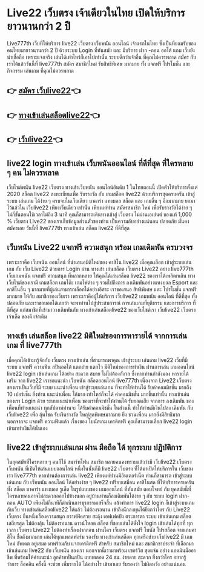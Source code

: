 # Live22 เว็บตรง เจ้าเดียวในไทย เปิดให้บริการยาวนานกว่า 2 ปี
Live777th เว็บที่ให้บริการ live22 เว็บตรง เว็บพนัน ออนไลน์ เจ้าแรกในไทย ซึ่งเป็นที่ยอมรับของคนไทยมายาวนานกว่า 2 ปี ด้วยระบบ Login ที่ทันสมัย และ มีบริการ ฝาก -ถอน ออโต้ แถม เว็บยัง น่าเชื่อถือ เพราะแจกจริง เล่นได้เท่าไหร่ก็เอาไปเท่านั้น ระบบดีกว่าเจ้าอื่น ที่คุณไม่ควรพลาด สมัคร กับเราได้แล้ววันนี้ที่ live777th สมัคร สมาชิกใหม่ รับสิทธิพิเศษ มากมาย ทั้ง แจกฟรี โปรโมชั่น และ กิจกรรม เล่นเกม ที่คุณไม่ควรพลาด

## 👉 [สมัคร เว็บlive22](https://autoplay.cloud/?prefix=TElWRTc3N1RI)👈
## 👉 [ทางเข้าเล่นสล็อตlive22](https://autoplay.cloud/?prefix=TElWRTc3N1RI)👈
## 👉 [เว็บlive22](https://live777th.net/)👈

## live22 login ทางเข้าเล่น เว็บพนันออนไลน์ ที่ดีที่สุด ที่ใครหลาย ๆ คน ไม่ควรพลาด
เว็บไซต์พนัน live22 เว็บตรง ทางเข้าเว็บพนัน ออนไลน์อันดับ 1 ในไทยตอนนี้ เปิดตัวให้บริการตั้งแต่ 2020 สล็อต live22 ลงทะเบียนเพื่อ รับรางวัล กับ เกมสล็อต live22 ด้วยบริการสุดครบครัน เข้าสู่ระบบ เล่นเกม ได้ง่าย ๆ ครบจบในเว็บเดียว บาคาร่า แทงบอล สล็อต และ เกมอื่น ๆ อีกมากมาย ยกมาไว้แล้วใน เว็บlive22 เพียงเว็บเดียว เท่านั้น เพียงแค่ท่าน สมัครสมาชิก ใหม่ เพื่อรับรางวัลได้ง่าย ๆ ไม่กี่ขั้นตอนใช้เวลาไม่ถึง 3 นาที คุณก็สามารถเดินทางเข้าสู่ เว็บตรง ไม่ผ่านเอเย่นต์ ของแท้ 1,000 % เว็บตรง Live22 ของเราเก็บข้อมูลส่วนตัวของท่าน เป็นความลับอย่างแน่นอน ปลอดภัย มั่นคง สมัครเลย วันนี้ที่ live777th ทางเข้าเล่น สล็อต live22 ที่ดีที่สุด

## เว็บพนัน Live22 แจกฟรี ความสนุก พร้อม เกมเดิมพัน ครบวงจร
เพราะเราคือ เว็บพนัน ออนไลน์ ที่นำเสนอมิติใหม่ของ คาสิโน live22 เมื่อคุณเลือก เข้าสู่ระบบเล่นเกม กับ เว็บ Live22 ด้วยการ Login ผ่าน ทางเข้า เล่นสล็อต เว็บตรง Live22 อย่าง live777th เว็บเกมพนัน แจกฟรี ความสนุก ที่หลากหลาย ให้คุณได้เล่นสล็อต live22 ของเราได้เพลิดเพลิน ทางเว็บไซต์ของเรามี เกมสล็อต เกมโต๊ะ เกมไพ่ต่าง ๆ รวมไปถึงการ ลงเดิมพันอย่างแทงบอล Esport และ คาสิโนอื่น ๆ มากมายที่ผู้เล่นสามารถเลือกได้อย่างอิสระ เราขอเสนอ สิทธิพิเศษ และ โปรโมชั่น แจกฟรีมากมาย ให้กับ สมาชิกของเว็บเรา เพราะเราคือผู้ให้บริการ เว็บlive22 เกมพนัน ออนไลน์ ที่ดีที่สุด ทั้งปลอดภัย และเราขอบอกได้เลยว่า จะพาท่านไปสู่ประสบการณ์ การเล่นเกมที่ยุติธรรม และการบริการ ที่ดีที่สุด แก่สมาชิกที่เข้ามาวางเดิมพันกับ ทางเข้าเล่นสล็อตlive22  ของเว็บไซต์เรา เว็บlive22 เว็บตรง เจ้าเด็ด ของดี เจ้าเดิม 

## ทางเข้า เล่นสล็อต live22 มิติใหม่ของการหารายได้ จากการเล่นเกม ที่ live777th
เมื่อคุณได้เข้ามารู้จักกับ เว็บตรง ทางเข้าเล่น ที่สามารถพาคุณ เข้าสู่ระบบ เล่นเกม live22 เว็บที่มีระบบ แจกฟรี ความฟิน สปินออโต้ แตกง่าย แตกไว มีติใหม่ของการทำเงิน ผ่านการเล่น เกมออนไลน์ live22 login เข้าเล่นเกม ได้อย่าง สะดวก สบาย ไม่ไม่ต้องกังวล ซึ่งหากท่านกำลังมอง หารายได้เสริม จาก live22 เราขอแนะนำ เว็บพนัน สล็อตออนไลน์ live777th เนื่องจาก Live22 เว็บตรง ของเราเป็นเว็บที่มี ระบบ แนะนำเพื่อน เข้าสู่ระบบเล่นเกม ที่จะทำให้ท่านได้ รับค่าคอมมิชชั่น มากถึง 10 เปอร์เซ็น ยิ่งท่าน แนะนำเพื่อน ได้มาก เท่าไหร่ก็จะได้ ค่าคอมมิชชั่น มากขึ้นเท่านั้น 
ทางเข้าเล่น ของเรา Login ด้วย ระบบแนะนำเพื่อน ของเราที่จะทำให้ท่านได้ รับยอดเสีย จากการ ลงเดิมพัน ของเพื่อนที่ท่านแนะนำ ทุกสัปดาห์ท่านจะ ได้รับค่าคอมมิชชั่น ในส่วนนี้ ทำให้ท่านมีเงินไปลง เดิมพัน กับ เว็บlive22 เพื่อ ลุ้นโชค รับเงินรางวัล ใหญ่สุดพิเศษมากมาย ยิ่ง ชวนเพื่อน มากยิ่งมีสิทธิมาก นอกจากจะ แจกฟรี ความฟินแล้ว เรื่องของ โบนัสเกม เครดิตฟรี คุณก็สามารถเลือก live22 login เข้ามาทำเงินได้นั่นเอง 

## live22 เข้าสู่ระบบเล่นเกม ผ่าน มือถือ ได้ ทุกระบบ ปฏิบัติการ
ในยุคสมัยที่ใครหลาย ๆ คนก็ใช้ สมาร์ทโฟน สมาชิก หลายคนคงทราบแล้วว่ามี เว็บlive22 เว็บตรง เว็บพนัน ที่เปิดให้เล่นแบบออนไลน์ หนึ่งในนั้นก็มี  live22 เว็บตรง ที่ได้มาเปิดให้บริการใน เว็บของเรา live777th หากท่านต้องการเล่น live22 เพียงแค่ท่านมีอินเตอร์เน็ต ท่านก็สามารถ เข้าสู่ระบบเล่นเกม กับ เว็บพนัน ออนไลน์ ได้อย่างง่าย ๆ live22 เปรียบเสมือน คาสิโนสด ที่ให้บริการครบครันทั้ง สล็อต บาคาร่า แทงบอล รูเล็ต ในรูปแบบของ เกมออนไลน์ ที่ทันสมัย ตอบโจทย์ กับ ยุคสมัยนี้ที่ใครหลายคนอาจไม่สะดวกออกไปข้างนอก อยู่บ้านท่านก็ลงเดิมพันได้ง่าย ๆ กับ ระบบ login ฝาก-ถอน AUTO เพียงไม่กี่นาทีก็ดำเนินการธุรกรรมเสร็จสิ้น แล้วทำการ live22 login ก็เข้าสู่ระบบเกม กับเว็บ ทางเข้าเล่นสล็อตlive22 ได้แล้ว ไม่ต้องรอนาน 
เข้าถึงนักลงทุนได้ยิ่งกว่าใคร กับ Live22 เว็บตรง ยืนหนึ่งเรื่องความสนุก กราฟฟิคสวย สะดุ้ง เอฟเฟคปัง ตระการตา ระบบ เข้าเล่นเกม สล็อต เสถียรสุด ไม่ต้องลุ้น ไม่ต้องรอนาน ดาวน์โหลด สล็อต ที่ชอบเล่นได้ดั่งใจ login เข้าเล่นได้ทุกที่ ทุกเวลา เว็บตรง Live22 ไม่ต้องทำเรื่องฝากถอน ผ่านใคร เว็บตรง แจกฟรี โบนัส โปรสล็อต จากเกมคาสิโน ชื่อดังมากมาย เล่นได้ทุกแพลตฟอร์ม รองรับ ทางเข้าเล่นสล็อต ทุกเครือข่าย เว็บlive22 มี เกมใหม่ อัพเดต อยู่เสมอ มาพร้อมกับ แจกเครดิตฟรี สำหรับ สมาชิกใหม่ และ สมาชิกขาประจำ ที่เลือกมา เข้าเล่นเกม live22 กับ เว็บพนัน ของเรา นอกจากนี้เรามาพร้อม เซอร์วิส สุดแจ่ม อย่าง แอดมินมืออาชีพ ที่พร้อมให้คำแนะนำ ลูกค้าขาปั่นสปิน แบบตลอด 24 ชม. ง่ายดาย สะดวก ยิ่งกว่าใคร อยากรู้ว่าการ ล็อคอิน ครั้งนี้ จะช่วย เพิ่มรายได้ ได้อย่างไร เข้ามาเลย รับรองว่า ไม่ผิดหวัง อย่างแน่นอน 